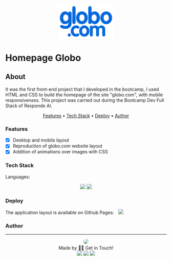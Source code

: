 <p align="center">
  <img src="/img/logo_desktop.png" width="175" alt="" />
</p>

# Homepage Globo

## About
<p>
    It was the first front-end project that I developed in the bootcamp, I used HTML and CSS to build the homepage of the site "globo.com", with mobile responsiveness. This project was carried out during the Bootcamp Dev Full Stack of Responde Aí.
</p>

<p align="center">
    <a href="#features">Features</a> •
    <a href="#tech">Tech Stack</a> •
    <a href="#deploy">Deploy</a> •
    <a href="#author">Author</a>
</p>

### Features
- [x] Desktop and mobile layout<br>
- [x] Reproduction of globo.com website layout<br>
- [x] Addition of animations over images with CSS<br>

### Tech Stack
Languages:<br>
<p align="center">
<img src="https://img.shields.io/badge/html5%20-%23E34F26.svg?&style=for-the-badge&logo=html5&logoColor=white"/>
<img src="https://img.shields.io/badge/css3%20-%231572B6.svg?&style=for-the-badge&logo=css3&logoColor=white"/>
</p>

### Deploy

The application layout is available on Github Pages:
<a style='margin-left: 10px' href='https://thaliadettenborn.github.io/globo.com/' target='_black'><img src='https://img.shields.io/badge/github-pages%20-%23F05033.svg?&style=for-the-badge&logo=github&logoColor=white'></a>


### Author
---
<p align='center'>
  <img src="https://avatars0.githubusercontent.com/u/70967247?s=460&u=0684339f0717ae41ce18689351f0215fdf270590&v=4" width="100px" style="border-radius: 50%"/>
  <br>
  Made by 👋🏽 Get in Touch!<br>
  <a href="https://www.linkedin.com/in/thaliarobertadettenborn/"><img src="https://img.shields.io/badge/linkedin-%230077B5.svg?&style=for-the-badge&logo=linkedin&logoColor=white"/></a>
  <a href="mailto:thalia.born@gmail.com"><img src="https://img.shields.io/badge/gmail-D14836?&style=for-the-badge&logo=gmail&logoColor=white"/></a>
  <a href="https://github.com/thaliadettenborn"><img src="https://img.shields.io/badge/github-%23100000.svg?&style=for-the-badge&logo=github&logoColor=white" /></a>
</p>
<!--stackedit_data:
eyJoaXN0b3J5IjpbLTU3OTU5MTU0MiwxMzk3MjAyNTE2LDk1Mj
E0MDMzNF19
-->